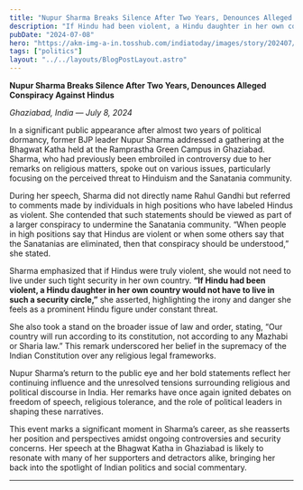 ```yaml
---
title: "Nupur Sharma Breaks Silence After Two Years, Denounces Alleged Conspiracy Against Hindus"
description: "If Hindu had been violent, a Hindu daughter in her own country would not have to live in such a security circle"
pubDate: "2024-07-08"
hero: "https://akm-img-a-in.tosshub.com/indiatoday/images/story/202407/nupur-sharma-063810533-16x9.png?VersionId=PIlCSlkvtwZZak7aU_nT3H6L3xMzqwLa&size=690:388"
tags: ["politics"]
layout: "../../layouts/BlogPostLayout.astro"
---
```


**Nupur Sharma Breaks Silence After Two Years, Denounces Alleged Conspiracy Against Hindus**

*Ghaziabad, India — July 8, 2024*

In a significant public appearance after almost two years of political dormancy, former BJP leader Nupur Sharma addressed a gathering at the Bhagwat Katha held at the Ramprastha Green Campus in Ghaziabad. Sharma, who had previously been embroiled in controversy due to her remarks on religious matters, spoke out on various issues, particularly focusing on the perceived threat to Hinduism and the Sanatania community.

During her speech, Sharma did not directly name Rahul Gandhi but referred to comments made by individuals in high positions who have labeled Hindus as violent. She contended that such statements should be viewed as part of a larger conspiracy to undermine the Sanatania community. “When people in high positions say that Hindus are violent or when some others say that the Sanatanias are eliminated, then that conspiracy should be understood,” she stated.

Sharma emphasized that if Hindus were truly violent, she would not need to live under such tight security in her own country. **“If Hindu had been violent, a Hindu daughter in her own country would not have to live in such a security circle,”** she asserted, highlighting the irony and danger she feels as a prominent Hindu figure under constant threat.

She also took a stand on the broader issue of law and order, stating, “Our country will run according to its constitution, not according to any Mazhabi or Sharia law.” This remark underscored her belief in the supremacy of the Indian Constitution over any religious legal frameworks.

Nupur Sharma’s return to the public eye and her bold statements reflect her continuing influence and the unresolved tensions surrounding religious and political discourse in India. Her remarks have once again ignited debates on freedom of speech, religious tolerance, and the role of political leaders in shaping these narratives.

This event marks a significant moment in Sharma’s career, as she reasserts her position and perspectives amidst ongoing controversies and security concerns. Her speech at the Bhagwat Katha in Ghaziabad is likely to resonate with many of her supporters and detractors alike, bringing her back into the spotlight of Indian politics and social commentary.


---